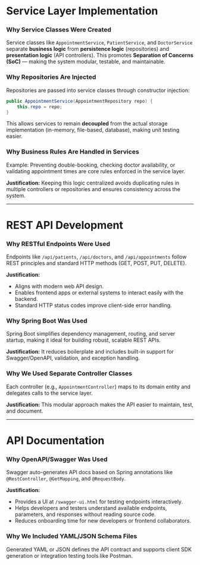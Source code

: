 
# **Service Layer Implementation**

### **Why Service Classes Were Created**

Service classes like `AppointmentService`, `PatientService`, and `DoctorService` separate **business logic** from **persistence logic** (repositories) and **presentation logic** (API controllers).
This promotes **Separation of Concerns (SoC)** — making the system modular, testable, and maintainable.

### **Why Repositories Are Injected**

Repositories are passed into service classes through constructor injection:

```java
public AppointmentService(AppointmentRepository repo) {
    this.repo = repo;
}
```

This allows services to remain **decoupled** from the actual storage implementation (in-memory, file-based, database), making unit testing easier.

### **Why Business Rules Are Handled in Services**

Example: Preventing double-booking, checking doctor availability, or validating appointment times are core rules enforced in the service layer.

**Justification:**
Keeping this logic centralized avoids duplicating rules in multiple controllers or repositories and ensures consistency across the system.

---

# **REST API Development**

### **Why RESTful Endpoints Were Used**

Endpoints like `/api/patients`, `/api/doctors`, and `/api/appointments` follow REST principles and standard HTTP methods (GET, POST, PUT, DELETE).

**Justification:**

* Aligns with modern web API design.
* Enables frontend apps or external systems to interact easily with the backend.
* Standard HTTP status codes improve client-side error handling.

### **Why Spring Boot Was Used**

Spring Boot simplifies dependency management, routing, and server startup, making it ideal for building robust, scalable REST APIs.

**Justification:**
It reduces boilerplate and includes built-in support for Swagger/OpenAPI, validation, and exception handling.

### **Why We Used Separate Controller Classes**

Each controller (e.g., `AppointmentController`) maps to its domain entity and delegates calls to the service layer.

**Justification:**
This modular approach makes the API easier to maintain, test, and document.

---

# **API Documentation**

### **Why OpenAPI/Swagger Was Used**

Swagger auto-generates API docs based on Spring annotations like `@RestController`, `@GetMapping`, and `@RequestBody`.

**Justification:**

* Provides a UI at `/swagger-ui.html` for testing endpoints interactively.
* Helps developers and testers understand available endpoints, parameters, and responses without reading source code.
* Reduces onboarding time for new developers or frontend collaborators.

### **Why We Included YAML/JSON Schema Files**

Generated YAML or JSON defines the API contract and supports client SDK generation or integration testing tools like Postman.
